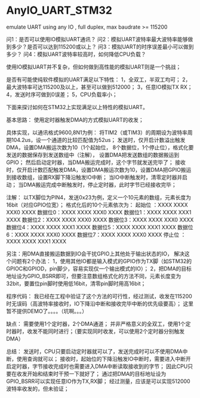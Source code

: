 # AnyIO_UART_STM32
emulate UART using any IO , full duplex, max baudrate >= 115200

问1：是否可以使用IO模拟UART通讯？
问2：模拟UART波特率最大波特率能够做到多少？是否可以达到115200或以上？
问3：模拟UART的时序误差最小可以做到多少？
问4：模拟UART波特率较高时，如何降低CPU负载？


使用IO模拟UART并不复杂，但如何做到高性能的模拟UART则是一个挑战；

是否有可能使纯软件模拟的UART满足以下特性：
1，全双工，半双工均可；
2，最大波特率可达115200及以上，甚至可以做到512000；
3，任意IO模拟TX RX；
4，发送时序可做到0误差；
5，CPU负载率小；

下面来探讨如何在STM32上实现满足以上特性的模拟UART。

基本思路：
  使用定时器触发DMA的方式模拟UART的收发；

具体实现，以通讯格式9600,8N1为例：
  将TIM2（或TIM3）的周期设为波特率周期104.2us，设一个通道的比较匹配值为52us；
  发送时，仅开启计数溢出触发DMA，设置DMA搬运次数为10（1个起始位， 8个数据位，1个停止位），格式化要发送的数据保存到发送数组中（注解），
  设置DMA把发送数组的数据搬运到GPIO；
  然后启动定时器，当DMA搬运完成时，这个字节就发送完毕了；
  接收时，仅开启计数匹配触发DMA，设置DMA搬运次数为10，设置DMA把GPIO搬运到接收数组，设置RX脚下降沿触发IO中断；
  当IO中断触发时，清零定时器并启动；  当DMA搬运完成中断触发时，停止定时器，此时字节已经接收完毕；
  
  注解：
    以TX脚位为PIN4，发送0x23为例，定义一个10元素的数组，元素长度为16bit（对应GPIO位宽）；
    格式化后的10个元素依次为：
    起始位 ：XXXX XXXX XXX0 XXXX
    数据位0：XXXX XXXX XXX0 XXXX
    数据位1：XXXX XXXX XXX1 XXXX
    数据位2：XXXX XXXX XXX0 XXXX
    数据位3：XXXX XXXX XXX0 XXXX
    数据位4：XXXX XXXX XXX1 XXXX
    数据位5：XXXX XXXX XXX1 XXXX
    数据位6：XXXX XXXX XXX0 XXXX
    数据位7：XXXX XXXX XXX0 XXXX
    停止位 ：XXXX XXXX XXX1 XXXX
    
  另注：用DMA直接搬运数据到IO会干扰GPIO上其他处于输出状态的IO，
       解决这个问题有2个办法：
       1，使用其他IO都是输入模式的GPIO作为TX脚（如STM32的GPIOC和GPIOD，pin脚少，容易实现仅一个输出模式的IO）；
       2，把DMA的目标地址设为GPIO_BSRR即可，但要注意数组格式化的方法不同，元素长度变为32bit，要置位pin脚时使用低16bit，清零pin脚时用高16bit；
       
程序代码：
  我已经在工程中验证了这个方法的可行性，经过测试，收发在115200时无误码（高波特率接收时，IO下降沿中断和接收完毕中断的优先级要高）；
  这里暂不提供DEMO了。。。。（坑啊。。。）
  
缺点：
  需要使用1个定时器，2个DMA通道；
  并非严格意义的全双工，使用1个定时器时，收发不能同时进行；（要实现同时收发，可以使用2个定时器分别触发DMA）

总结：
  发送时，CPU只要启动定时器就可以了，发送完成时可以不使用DMA中断，使用查询就可以；
  接收时，起始位的下降沿触发IO中断时，需要进入中断开启定时器，字节接收完成时也需要进入DMA中断读取接收到的字节；
  因此CPU只要在收发开始和结束时干预一下就好了；
  通过把DMA的目标地址设为GPIO_BSRR可以实现任意IO作为TX,RX脚；
  经过测量，应该是可以实现512000波特率收发的，但未验证；


